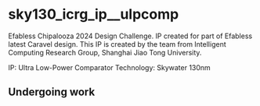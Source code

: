 # sky130_icrg_ip__ulpcomp
Efabless Chipalooza 2024 Design Challenge. IP created for part of Efabless latest Caravel design. This IP is created by the team from Intelligent Computing Research Group, Shanghai Jiao Tong University. 

IP: Ultra Low-Power Comparator
Technology: Skywater 130nm

## Undergoing work 

